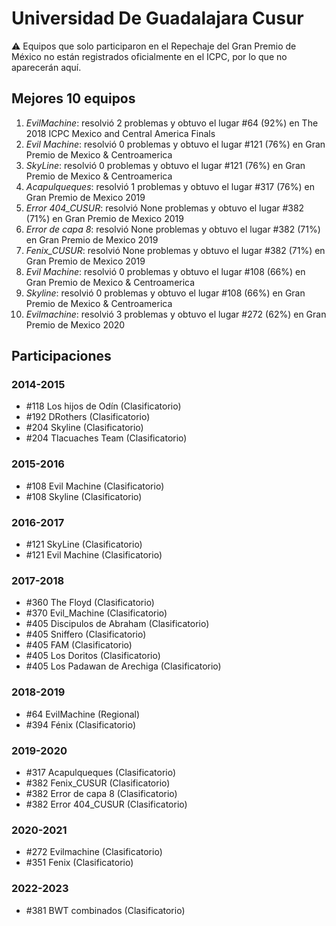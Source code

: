# Universidad De Guadalajara Cusur

:warning: Equipos que solo participaron en el Repechaje del Gran Premio de México no están registrados oficialmente en el ICPC, por lo que no aparecerán aquí.

## Mejores 10 equipos

1. _EvilMachine_: resolvió 2 problemas y obtuvo el lugar #64 (92%) en The 2018 ICPC Mexico and Central America Finals
1. _Evil Machine_: resolvió 0 problemas y obtuvo el lugar #121 (76%) en Gran Premio de Mexico & Centroamerica
1. _SkyLine_: resolvió 0 problemas y obtuvo el lugar #121 (76%) en Gran Premio de Mexico & Centroamerica
1. _Acapulqueques_: resolvió 1 problemas y obtuvo el lugar #317 (76%) en Gran Premio de Mexico 2019
1. _Error 404_CUSUR_: resolvió None problemas y obtuvo el lugar #382 (71%) en Gran Premio de Mexico 2019
1. _Error de capa 8_: resolvió None problemas y obtuvo el lugar #382 (71%) en Gran Premio de Mexico 2019
1. _Fenix_CUSUR_: resolvió None problemas y obtuvo el lugar #382 (71%) en Gran Premio de Mexico 2019
1. _Evil Machine_: resolvió 0 problemas y obtuvo el lugar #108 (66%) en Gran Premio de Mexico & Centroamerica
1. _Skyline_: resolvió 0 problemas y obtuvo el lugar #108 (66%) en Gran Premio de Mexico & Centroamerica
1. _Evilmachine_: resolvió 3 problemas y obtuvo el lugar #272 (62%) en Gran Premio de Mexico 2020

## Participaciones

### 2014-2015

- #118 Los hijos de Odín (Clasificatorio)
- #192 DRothers (Clasificatorio)
- #204 Skyline (Clasificatorio)
- #204 Tlacuaches Team (Clasificatorio)

### 2015-2016

- #108 Evil Machine (Clasificatorio)
- #108 Skyline (Clasificatorio)

### 2016-2017

- #121 SkyLine (Clasificatorio)
- #121 Evil Machine (Clasificatorio)

### 2017-2018

- #360 The Floyd (Clasificatorio)
- #370 Evil_Machine (Clasificatorio)
- #405 Discipulos de Abraham (Clasificatorio)
- #405 Sniffero (Clasificatorio)
- #405 FAM (Clasificatorio)
- #405 Los Doritos (Clasificatorio)
- #405 Los Padawan de Arechiga (Clasificatorio)

### 2018-2019

- #64 EvilMachine (Regional)
- #394 Fénix (Clasificatorio)

### 2019-2020

- #317 Acapulqueques (Clasificatorio)
- #382 Fenix_CUSUR (Clasificatorio)
- #382 Error de capa 8 (Clasificatorio)
- #382 Error 404_CUSUR (Clasificatorio)

### 2020-2021

- #272 Evilmachine (Clasificatorio)
- #351 Fenix (Clasificatorio)

### 2022-2023

- #381 BWT combinados (Clasificatorio)



